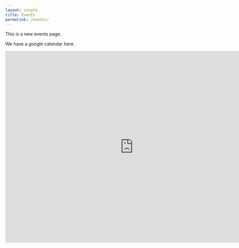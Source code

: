 ```yaml
---
layout: single
title: Events
permalink: /events/
---
```


This is a new events page. 

We have a google calendar here.
<iframe src="https://calendar.google.com/calendar/embed?src=g.hmc.edu_tp1htc0g27rng5iq0qdl3sdoj4%40group.calendar.google.com&ctz=America%2FLos_Angeles" style="border: 0" width="800" height="600" frameborder="0" scrolling="no"></iframe>


